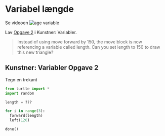 # Variabel længde

Se videoen ![age variable](https://www.youtube.com/watch?v=_MkLbhIuvAM)

Lav [Opgave 2](https://studio.code.org/s/course4/lessons/6/levels/2) i Kunstner: Variabler.

> Instead of using move forward by 150, the move block is now referencing a variable called length. Can you set length to 150 to draw this new triangle?

## Kunstner: Variabler Opgave 2

Tegn en trekant

```python
from turtle import *
import random

length = ???

for i in range(3):
  forward(length)
  left(120)

done()
```
